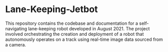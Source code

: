 # Lane-Keeping-Jetbot
This repository contains the codebase and documentation for a self-navigating lane-keeping robot developed in August 2021. The project involved orchestrating the creation and deployment of a robot that autonomously operates on a track using real-time image data sourced from a camera.
